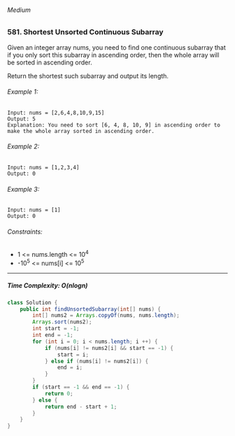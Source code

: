 ###### Medium

### 581. Shortest Unsorted Continuous Subarray

Given an integer array nums, you need to find one continuous subarray that if you only sort this subarray in ascending order, then the whole array will be sorted in ascending order.

Return the shortest such subarray and output its length.

 

###### Example 1:
```
Input: nums = [2,6,4,8,10,9,15]
Output: 5
Explanation: You need to sort [6, 4, 8, 10, 9] in ascending order to make the whole array sorted in ascending order.
```
###### Example 2:
```
Input: nums = [1,2,3,4]
Output: 0
```
###### Example 3:
```
Input: nums = [1]
Output: 0
```

###### Constraints:

- 1 <= nums.length <= 10<sup>4</sup>
- -10<sup>5</sup> <= nums[i] <= 10<sup>5</sup>

***

##### Time Complexity: O(nlogn)

```java
class Solution {
    public int findUnsortedSubarray(int[] nums) {
        int[] nums2 = Arrays.copyOf(nums, nums.length);
        Arrays.sort(nums2);
        int start = -1;
        int end = -1;
        for (int i = 0; i < nums.length; i ++) {
            if (nums[i] != nums2[i] && start == -1) {
                start = i;
            } else if (nums[i] != nums2[i]) {
                end = i;
            }
        }
        if (start == -1 && end == -1) {
            return 0;
        } else {
            return end - start + 1;
        }
    }
}
```
